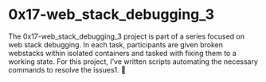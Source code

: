 # 0x17-web_stack_debugging_3

The 0x17-web_stack_debugging_3 project is part of a series focused on web stack debugging. In each task, participants are given broken webstacks within isolated containers and tasked with fixing them to a working state. For this project, I’ve written scripts automating the necessary commands to resolve the issues1. 🚀
